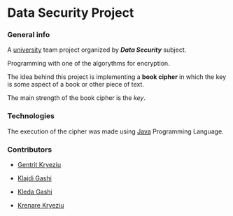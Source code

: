 # Data Security Project

### General info

A [university](https://fiek.uni-pr.edu) team project organized by ***Data Security*** subject. 

Programming with one of the algorythms for encryption. 

The idea behind this project is implementing a **book cipher** in which the key is some aspect of a book or other piece of text.

The main strength of the book cipher is the *key*.


### Technologies 

The execution of the cipher was made using [Java](https://www.java.com/en/) Programming Language.


### Contributors

- [Gentrit Kryeziu](https://github.com/Gentrit851)

- [Klajdi Gashi](https://github.com/KlajdiGashi)

- [Kleda Gashi](https://github.com/kledagashi)

- [Krenare Kryeziu](https://github.com/Krenare158)
